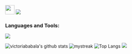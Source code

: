 <img src="https://cultofthepartyparrot.com/parrots/hd/60fpsparrot.gif" width="30" height="30"/>
<a href="https://www.youtube.com/watch?v=dQw4w9WgXcQ"><img src="https://user-images.githubusercontent.com/73097560/115834477-dbab4500-a447-11eb-908a-139a6edaec5c.gif"></a>
<h3 align="left">Languages and Tools:</h3>
<img src="https://skillicons.dev/icons?i=cpp,cs,java,py,html,css,bootstrap,tailwind,js,ts,php,dotnet,figma,git,github,mysql,supabase,netlify,react,nextjs,postman,unity" />


![victoriababala's github stats](https://github-readme-stats.vercel.app/api?username=victoriababala&show_icons=true&theme=tokyonight)
<img src="https://github-readme-streak-stats.herokuapp.com/?user=victoriababala&theme=tokyonight" alt="mystreak"/>
![ Top Langs](https://github-readme-stats.vercel.app/api/top-langs/?username=victoriababala&theme=tokyonight&layout=compact)
<a href="https://www.youtube.com/watch?v=dQw4w9WgXcQ"><img src="https://user-images.githubusercontent.com/73097560/115834477-dbab4500-a447-11eb-908a-139a6edaec5c.gif"></a>
